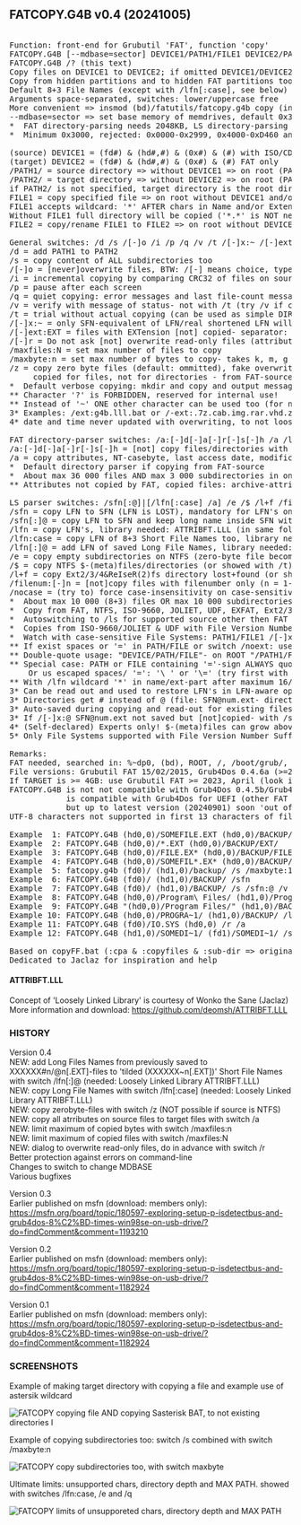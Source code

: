 ## FATCOPY.G4B v0.4 (20241005)

<pre><code></code>
Function: front-end for Grubutil 'FAT', function 'copy'
FATCOPY.G4B [--mdbase=sector] DEVICE1/PATH1/FILE1 DEVICE2/PATH2/FILE2 switches
FATCOPY.G4B /? (this text)
Copy files on DEVICE1 to DEVICE2; if omitted DEVICE1/DEVICE2: from/to root
Copy from hidden partitions and to hidden FAT partitions too!
Default 8+3 File Names (except with /lfn[:case], see below)
Arguments space-separated, switches: lower/uppercase free
More convenient => insmod (bd)/fatutils/fatcopy.g4b copy (insmode FAT too!) or rename
--mdbase=sector => set base memory of memdrives, default 0x3000*
*  FAT directory-parsing needs 2048KB, LS directory-parsing needs 128KB
*  Minimum 0x3000, rejected: 0x0000-0x2999, 0x4000-0xD460 and 0x12000-0x12FFF

(source) DEVICE1 = (fd#) & (hd#,#) & (0x#) & (#) with ISO/CD/DVD
(target) DEVICE2 = (fd#) & (hd#,#) & (0x#) & (#) FAT only
/PATH1/ = source directory => without DEVICE1 => on root (PATH1/ too)
/PATH2/ = target directory => without DEVICE2 => on root (PATH2/ too)
if PATH2/ is not specified, target directory is the root directory (/)
FILE1 = copy specified file => on root without DEVICE1 and/or /PATH1/
FILE1 accepts wildcard: '*' AFTER chars in Name and/or Extension (NOT: '?')
Without FILE1 full directory will be copied ('*.*' is NOT needed)
FILE2 = copy/rename FILE1 to FILE2 => on root without DEVICE2 and/or /PATH2/

General switches: /d /s /[-]o /i /p /q /v /t /[-]x:~ /[-]ext:EXT /[-]r /maxfiles:N /maxbyte:n /z /a
/d = add PATH1 to PATH2
/s = copy content of ALL subdirectories too
/[-]o = [never]overwrite files, BTW: /[-] means choice, type /- (!)
/i = incremental copying by comparing CRC32 of files on source and target
/p = pause after each screen
/q = quiet copying: error messages and last file-count message only *
/v = verify with message of status- not with /t (try /v if copying stops)
/t = trial without actual copying (can be used as simple DIR)
/[-]x:~ = only SFN-equivalent of LFN/real shortened LFN will [not] be copied **
/[-]ext:EXT = files with EXTension [not] copied- separator: dot only 3*
/[-]r = Do not ask [not] overwrite read-only files (attributes unset!)- not /t
/maxfiles:N = set max number of files to copy
/maxbyte:n = set max number of bytes to copy- takes k, m, g postfix operator
/z = copy zero byte files (default: ommitted), fake overwriting only 4*
     copied for files, not for directories - from FAT-source only
*  Default verbose copying: mkdir and copy and output messages (less with '*.*')
** Character '?' is FORBIDDEN, reserved for internal use!
** Instead of '~' ONE other character can be used too (for name-part only)
3* Examples: /ext:g4b.lll.bat or /-ext:.7z.cab.img.rar.vhd.zip- first dot free
4* date and time never updated with overwriting, to not loose (LFN-)metadata

FAT directory-parser switches: /a:[-]d[-]a[-]r[-]s[-]h /a /lfn:@ *
/a:[-]d[-]a[-]r[-]s[-]h = [not] copy files/directories with attribute(s) **
/a = copy attributes, NT-casebyte, last access date, modification time and date
*  Default directory parser if copying from FAT-source
*  About max 36 000 files AND max 3 000 subdirectories in one directory
** Attributes not copied by FAT, copied files: archive-attribute, or use /a too

LS parser switches: /sfn[:@]|[/lfn[:case] /a] /e /$ /l+f /filenum:[-]n /nocase
/sfn = copy LFN to SFN (LFN is LOST), mandatory for LFN's on non-FAT FS **
/sfn[:]@ = copy LFN to SFN and keep long name inside SFN with @ instead of ~ 3*
/lfn = copy LFN's, library needed: ATTRIBFT.LLL (in same folder as FATCOPY.G4B)
/lfn:case = copy LFN of 8+3 Short File Names too, library needed: ATTRIBFT.LLL
/lfn[:]@ = add LFN of saved Long File Names, library needed: ATTRIBFT.LLL
/e = copy empty subdirectories on NTFS (zero-byte file become subdirectory!)
/$ = copy NTFS $-(meta)files/directories (or showed with /t) 4*
/l+f = copy Ext2/3/4&ReIseR(2)fs directory lost+found (or showed with /t) 4*
/filenum:[-]n = [not]copy files with filenumber only (n = 1-32767) 5*
/nocase = (try to) force case-insensitivity on case-sensitive File Systems
*  About max 10 000 (8+3) files OR max 10 000 subdirectories in one directory
*  Copy from FAT, NTFS, ISO-9660, JOLIET, UDF, EXFAT, Ext2/3/4 & ReIseR(2)fs
*  Autoswitching to /ls for supported source other then FAT or with /ls-switch
*  Copies from ISO-9660/JOLIET & UDF with File Version Number Suffix (;1-32767)
*  Watch with case-sensitive File Systems: PATH1/FILE1 /[-]x:char /[-]ext:EXT
** If exist spaces or '=' in PATH/FILE or switch /noext: use (double-)quotes!
** Double-quote usage: "DEVICE/PATH/FILE"- on ROOT "/PATH1/FILE1" or "FILE1"
** Special case: PATH or FILE containing '='-sign ALWAYS quotes (& "/[-]x:=")
    Or us escaped spaces/ '=': '\ ' or '\=' (try first with switch /t)
** With /lfn wildcard '*' in name/ext-part after maximum 16/6 characters
3* Can be read out and used to restore LFN's in LFN-aware operating system
3* Directories get # instead of @ (file: SFN@num.ext- directory SFN#num.ext)
3* Auto-saved during copying and read-out for existing files (auto with /i)
3* If /[-]x:@ SFN@num.ext not saved but [not]copied- with /sfn:@ '@' reserved
4* (Self-declared) Experts only! $-(meta)files can grow above 4GB, lost+found?
5* Only File Systems supported with File Version Number Suffix

Remarks:
FAT needed, searched in: %~dp0, (bd), ROOT, /, /boot/grub/, /grub/, /g4dll/
File versions: Grubutil FAT 15/02/2015, Grub4Dos 0.4.6a (>=2017 with 'vol')
If TARGET is >= 4GB: use Grubutil FAT >= 2023, April (look in folder 'ext')
FATCOPY.G4B is not not compatible with Grub4Dos 0.4.5b/Grub4Dos 0.4.5c
            is compatible with Grub4Dos for UEFI (other FAT version in 'ext'!)
            but up to latest version (20240901) soon 'out of malloc memory'
UTF-8 characters not supported in first 13 characters of file name

Example  1: FATCOPY.G4B (hd0,0)/SOMEFILE.EXT (hd0,0)/BACKUP/
Example  2: FATCOPY.G4B (hd0,0)/*.EXT (hd0,0)/BACKUP/EXT/
Example  3: FATCOPY.G4B (hd0,0)/FILE.EX* (hd0,0)/BACKUP/FILE/ /t
Example  4: FATCOPY.G4B (hd0,0)/SOMEFIL*.EX* (hd0,0)/BACKUP/WILDCARD/ /q
Example  5: fatcopy.g4b (fd0)/ (hd1,0)/backup/ /s /maxbyte:1m
Example  6: FATCOPY.G4B (fd0)/ (hd1,0)/BACKUP/ /sfn
Example  7: FATCOPY.G4B (fd0)/ (hd1,0)/BACKUP/ /s /sfn:@ /v
Example  8: FATCOPY.G4B (hd0,0)/Program\ Files/ (hd1,0)/Program\ Files/ /lfn /s
Example  9: FATCOPY.G4B "(hd0,0)/Program Files/" (hd1,0)/BACKUP/ /lfn /s /d /z
Example 10: FATCOPY.G4B (hd0,0)/PROGRA~1/ (hd1,0)/BACKUP/ /lfn:case /s /d /z /i /a
Example 11: FATCOPY.G4B (fd0)/IO.SYS (hd0,0) /r /a
Example 12: FATCOPY.G4B (hd1,0)/SOMEDI~1/ (fd1)/SOMEDI~1/ /s /lfn:@

Based on copyFF.bat (:cpa & :copyfiles & :sub-dir => originator of call's seems to be Chenall)
Dedicated to Jaclaz for inspiration and help</pre>

#### ATTRIBFT.LLL

Concept of 'Loosely Linked Library' is courtesy of Wonko the Sane (Jaclaz)  
More information and download: https://github.com/deomsh/ATTRIBFT.LLL  

### HISTORY

Version 0.4    
NEW: add Long Files Names from previously saved to XXXXXX#n/@n[.EXT]-files to 'tilded (XXXXXX~n[.EXT])' Short File Names with switch /lfn[:]@ (needed: Loosely Linked Library ATTRIBFT.LLL)  
NEW: copy Long File Names with switch /lfn[:case] (needed: Loosely Linked Library ATTRIBFT.LLL)  
NEW: copy zerobyte-files with switch /z (NOT possible if source is NTFS)  
NEW: copy all atrributes on source files to target files with switch /a  
NEW: limit maximum of copied bytes with switch /maxfiles:n  
NEW: limit maximum of copied files with switch /maxfiles:N  
NEW: dialog to overwrite read-only files, do in advance with switch /r  
Better protection against errors on command-line  
Changes to switch to change MDBASE  
Various bugfixes  

Version 0.3  
Earlier published on msfn (download: members only):  
https://msfn.org/board/topic/180597-exploring-setup-p-isdetectbus-and-grub4dos-8%C2%BD-times-win98se-on-usb-drive/?do=findComment&comment=1193210  

Version 0.2  
Earlier published on msfn (download: members only):  
https://msfn.org/board/topic/180597-exploring-setup-p-isdetectbus-and-grub4dos-8%C2%BD-times-win98se-on-usb-drive/?do=findComment&comment=1182924  

Version 0.1  
Earlier published on msfn (download: members only):  
https://msfn.org/board/topic/180597-exploring-setup-p-isdetectbus-and-grub4dos-8%C2%BD-times-win98se-on-usb-drive/?do=findComment&comment=1182924  

### SCREENSHOTS

Example of making target directory with copying a file and example use of astersik wildcard  

![FATCOPY copying file AND copying Sasterisk BAT, to not existing directories I](https://github.com/user-attachments/assets/dc90a32e-8ba8-4f5c-a8ac-01d40b4f06b0)

Example of copying subdirectories too: switch /s combined with switch /maxbyte:n  

![FATCOPY copy subdirectories too, with switch maxbyte](https://github.com/user-attachments/assets/6767efe2-0f92-489c-8fe3-ee9403e71918)



Ultimate limits: unsupported chars, directory depth and MAX PATH. showed with switches /lfn:case, /e and /q

![FATCOPY limits of unsupporeted chars, directory depth and MAX PATH](https://github.com/user-attachments/assets/164f21c1-225e-4533-9b7a-a24b0d697907)


